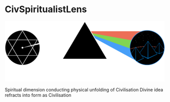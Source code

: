 # CivSpiritualistLens
![](CivSpiritualistLens.png)

Spiritual dimension conducting physical unfolding of Civilisation 
Divine idea refracts into form as Civilisation